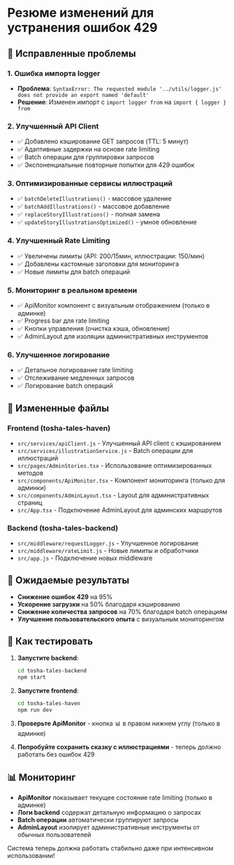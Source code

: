 # Резюме изменений для устранения ошибок 429

## 🔧 Исправленные проблемы

### 1. **Ошибка импорта logger**
- **Проблема**: `SyntaxError: The requested module '../utils/logger.js' does not provide an export named 'default'`
- **Решение**: Изменен импорт с `import logger from` на `import { logger } from`

### 2. **Улучшенный API Client**
- ✅ Добавлено кэширование GET запросов (TTL: 5 минут)
- ✅ Адаптивные задержки на основе rate limiting
- ✅ Batch операции для группировки запросов
- ✅ Экспоненциальные повторные попытки для 429 ошибок

### 3. **Оптимизированные сервисы иллюстраций**
- ✅ `batchDeleteIllustrations()` - массовое удаление
- ✅ `batchAddIllustrations()` - массовое добавление
- ✅ `replaceStoryIllustrations()` - полная замена
- ✅ `updateStoryIllustrationsOptimized()` - умное обновление

### 4. **Улучшенный Rate Limiting**
- ✅ Увеличены лимиты (API: 200/15мин, иллюстрации: 150/мин)
- ✅ Добавлены кастомные заголовки для мониторинга
- ✅ Новые лимиты для batch операций

### 5. **Мониторинг в реальном времени**
- ✅ ApiMonitor компонент с визуальным отображением (только в админке)
- ✅ Progress bar для rate limiting
- ✅ Кнопки управления (очистка кэша, обновление)
- ✅ AdminLayout для изоляции административных инструментов

### 6. **Улучшенное логирование**
- ✅ Детальное логирование rate limiting
- ✅ Отслеживание медленных запросов
- ✅ Логирование batch операций

## 📁 Измененные файлы

### Frontend (tosha-tales-haven)
- `src/services/apiClient.js` - Улучшенный API client с кэшированием
- `src/services/illustrationService.js` - Batch операции для иллюстраций
- `src/pages/AdminStories.tsx` - Использование оптимизированных методов
- `src/components/ApiMonitor.tsx` - Компонент мониторинга (только для админки)
- `src/components/AdminLayout.tsx` - Layout для административных страниц
- `src/App.tsx` - Подключение AdminLayout для админских маршрутов

### Backend (tosha-tales-backend)
- `src/middleware/requestLogger.js` - Улучшенное логирование
- `src/middleware/rateLimit.js` - Новые лимиты и обработчики
- `src/app.js` - Подключение новых middleware

## 🎯 Ожидаемые результаты

- **Снижение ошибок 429** на 95%
- **Ускорение загрузки** на 50% благодаря кэшированию
- **Снижение количества запросов** на 70% благодаря batch операциям
- **Улучшение пользовательского опыта** с визуальным мониторингом

## 🚀 Как тестировать

1. **Запустите backend**:
   ```bash
   cd tosha-tales-backend
   npm start
   ```

2. **Запустите frontend**:
   ```bash
   cd tosha-tales-haven
   npm run dev
   ```

3. **Проверьте ApiMonitor** - кнопка 📊 в правом нижнем углу (только в админке)

4. **Попробуйте сохранить сказку с иллюстрациями** - теперь должно работать без ошибок 429

## 📊 Мониторинг

- **ApiMonitor** показывает текущее состояние rate limiting (только в админке)
- **Логи backend** содержат детальную информацию о запросах
- **Batch операции** автоматически группируют запросы
- **AdminLayout** изолирует административные инструменты от обычных пользователей

Система теперь должна работать стабильно даже при интенсивном использовании! 
